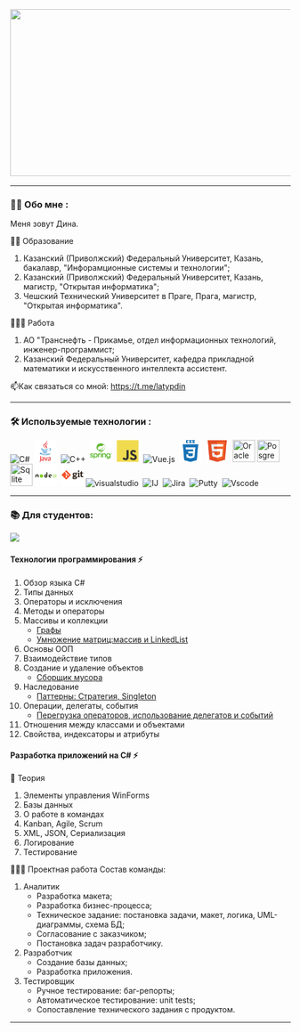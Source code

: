 <div align="center">
  <img src="https://media.giphy.com/media/dWesBcTLavkZuG35MI/giphy.gif" width="600" height="300"/>
</div>

---

### :woman_technologist: Обо мне :
Меня зовут Дина.

👩‍🎓 Образование
1. Казанский (Приволжский) Федеральный Университет, Казань, бакалавр, "Инфорамционные системы и технологии";
2. Казанский (Приволжский) Федеральный Университет, Казань, магистр, "Открытая информатика";
3. Чешский Технический Университет в Праге, Прага, магистр, "Открытая информатика".

👩‍🏫💼 Работа
1. АО "Транснефть - Прикамье, отдел информационных технологий, инженер-программист;
2. Казанский Федеральный Университет, кафедра прикладной математики и искусственного интеллекта ассистент.

:mailbox:Как связаться со мной: https://t.me/latypdin

---

### :hammer_and_wrench: Используемые технологии :
<div>
  <img src="https://cdn.jsdelivr.net/gh/devicons/devicon/icons/csharp/csharp-original.svg" title"C#"  alt="C#" width="40" height="40"/>&nbsp
  <img src="https://github.com/devicons/devicon/blob/master/icons/java/java-original-wordmark.svg" title="Java" alt="Java" width="40" height="40"/>&nbsp;
  <img src="https://cdn.jsdelivr.net/gh/devicons/devicon/icons/cplusplus/cplusplus-original.svg" title="C++" alt="C++" width="40" height="40"/>&nbsp;
  <img src="https://github.com/devicons/devicon/blob/master/icons/spring/spring-original-wordmark.svg" title="Spring" alt="Spring" width="40" height="40"/>&nbsp;
  <img src="https://github.com/devicons/devicon/blob/master/icons/javascript/javascript-original.svg" title="JavaScript" alt="JavaScript" width="40" height="40"/>&nbsp;
  <img src="https://cdn.jsdelivr.net/gh/devicons/devicon/icons/vuejs/vuejs-original-wordmark.svg" title"Vue.js"  alt="Vue.js" width="40" height="40"/>&nbsp;  
  <img src="https://github.com/devicons/devicon/blob/master/icons/css3/css3-plain-wordmark.svg"  title="CSS3" alt="CSS" width="40" height="40"/>&nbsp;
  <img src="https://github.com/devicons/devicon/blob/master/icons/html5/html5-original.svg" title="HTML5" alt="HTML" width="40" height="40"/>&nbsp;  
  <img src="https://cdn.jsdelivr.net/gh/devicons/devicon/icons/oracle/oracle-original.svg" title="Oracle" **alt="Oracle" width="40" height="40"/>
  <img src="https://cdn.jsdelivr.net/gh/devicons/devicon/icons/postgresql/postgresql-original.svg" title="Posgres" **alt="Posgres" width="40" height="40"/>
  <img src="https://cdn.jsdelivr.net/gh/devicons/devicon/icons/sqlite/sqlite-original.svg" title="Sqlite" **alt="Sqlite" width="40" height="40"/>
  <img src="https://github.com/devicons/devicon/blob/master/icons/nodejs/nodejs-original-wordmark.svg" title="NodeJS" alt="NodeJS" width="40" height="40"/>&nbsp;
  <img src="https://github.com/devicons/devicon/blob/master/icons/git/git-original-wordmark.svg" title="Git" **alt="Git" width="40" height="40"/> 
  <img src="https://cdn.jsdelivr.net/gh/devicons/devicon/icons/visualstudio/visualstudio-plain.svg" title"visualstudio"  alt="visualstudio" width="40" height="40"/>&nbsp
  <img src="https://cdn.jsdelivr.net/gh/devicons/devicon/icons/intellij/intellij-original.svg" title"IJ"  alt="IJ" width="40" height="40"/>&nbsp
  <img src="https://cdn.jsdelivr.net/gh/devicons/devicon/icons/jira/jira-original.svg" title"Jira"  alt="Jira" width="40" height="40"/>&nbsp
  <img src="https://cdn.jsdelivr.net/gh/devicons/devicon/icons/putty/putty-original.svg" title"Putty"  alt="Putty" width="40" height="40"/>&nbsp
  <img src="https://cdn.jsdelivr.net/gh/devicons/devicon/icons/vscode/vscode-original.svg" title"Vscode"  alt="Vscode" width="40" height="40"/>&nbsp
</div>

---

### 📚 Для студентов:

<div id="header" align="left">
  <img src="https://media.giphy.com/media/zKAUwFIbFiKAyCrKjZ/giphy.gif" width="100"/>
</div>

#### Технологии программирования ⚡
1.	Обзор языка C#
2.	Типы данных
3.	Операторы и исключения
4.	Методы и операторы
5.	Массивы и коллекции
    + [Графы](https://github.com/latypdin23/Graph) 
    + [Умножение матриц:массив и LinkedList](https://github.com/latypdin23/MatrixMultiplication)
6.	Основы ООП
7.	Взаимодействие типов
8.	Создание и удаление объектов
    + [Сборщик мусора](https://github.com/latypdin23/GarbageCollector)
9.	Наследование
    + [Паттерны: Стратегия, Singleton](https://github.com/latypdin23/Patterns)
10.	Операции, делегаты, события
    + [Перегрузка операторов, использование делегатов и событий](https://github.com/latypdin23/EventAndDelegateAndOverload)
11.	Отношения между классами и объектами
12.	Свойства, индексаторы и атрибуты
#### Разработка приложений на C# ⚡
📑 Теория
1. Элементы управления WinForms
2. Базы данных
3. О работе в командах
4. Kanban, Agile, Scrum
5. XML, JSON, Сериализация
6. Логирование
7. Тестирование

🧑‍🤝‍🧑 Проектная работа
Состав команды:
1. Аналитик
    + Разработка макета;
    + Разработка бизнес-процесса;
    + Техническое задание: постановка задачи, макет, логика, UML-диаграммы, схема БД;
    + Согласование с заказчиком;
    + Постановка задач разработчику.
2. Разработчик
    + Создание базы данных;
    + Разработка приложения.
3. Тестировщик
    + Ручное тестирование: баг-репорты;
    + Автоматическое тестирование: unit tests;
    + Сопоставление технического задания с продуктом.
---
<!--
**latypdin23/latypdin23** is a ✨ _special_ ✨ repository because its `README.md` (this file) appears on your GitHub profile.

Here are some ideas to get you started:

- 🔭 I’m currently working on ...
- 🌱 I’m currently learning ...
- 👯 I’m looking to collaborate on ...
- 🤔 I’m looking for help with ...
- 💬 Ask me about ...
- 📫 How to reach me: ...
- 😄 Pronouns: ...
- ⚡ Fun fact: ...
-->
